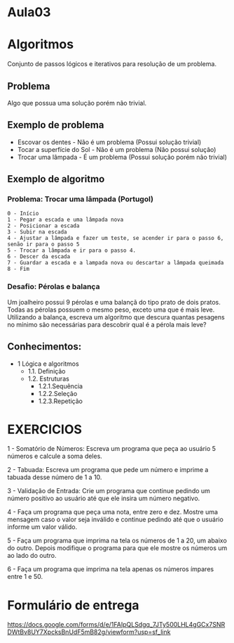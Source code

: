 # Aula03

# Algoritmos

Conjunto de passos lógicos e iterativos para resolução de um problema.

## Problema
Algo que possua uma solução porém não trivial.

## Exemplo de problema
- Escovar os dentes - Não é um problema (Possui solução trivial)
- Tocar a superfície do Sol - Não é um problema (Não possui solução)
- Trocar uma lâmpada - É um problema (Possui solução porém não trivial)

## Exemplo de algoritmo
### Problema: Trocar uma lâmpada (Portugol)
```portugol
0 - Início
1 - Pegar a escada e uma lâmpada nova
2 - Posicionar a escada
3 - Subir na escada
4 - Ajustar a lâmpada e fazer um teste, se acender ir para o passo 6, senão ir para o passo 5
5 - Trocar a lâmpada e ir para o passo 4.
6 - Descer da escada
7 - Guardar a escada e a lampada nova ou descartar a lâmpada queimada
8 - Fim
```

### Desafio: Pérolas e balança
Um joalheiro possui 9 pérolas e uma balançã do tipo prato de dois pratos. Todas as pérolas possuem o mesmo peso, exceto uma que é mais leve. Utilizando a balança, escreva um algoritmo que descura quantas pesagens no mínimo são necessárias para descobrir qual é a pérola mais leve?

## Conhecimentos:
- 1 Lógica e algoritmos
	- 1.1. Definição
	- 1.2. Estruturas
		- 1.2.1.Sequência
		- 1.2.2.Seleção
		- 1.2.3.Repetição



# EXERCICIOS

1 - Somatório de Números: Escreva um programa que peça ao usuário 5 números e calcule a soma deles.

2 - Tabuada: Escreva um programa que pede um número e imprime a tabuada desse número de 1 a 10.

3 -  Validação de Entrada: Crie um programa que continue pedindo um número positivo ao usuário até que ele insira um número negativo.

4 - Faça um programa que peça uma nota, entre zero e dez. Mostre uma mensagem caso o valor seja inválido e continue pedindo até que o usuário informe um valor válido.

5 - Faça um programa que imprima na tela os números de 1 a 20, um abaixo do outro. Depois modifique o programa para que ele mostre os números um ao lado do outro.

6 - Faça um programa que imprima na tela apenas os números ímpares entre 1 e 50.

# Formulário de entrega
https://docs.google.com/forms/d/e/1FAIpQLSdgq_7JTy500LHL4gGCx7SNRDWtBv8UY7XpcksBnUdF5mB82g/viewform?usp=sf_link
